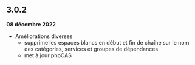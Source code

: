 ## 3.0.2
**08 décembre 2022**

- Améliorations diverses
    - supprime les espaces blancs en début et fin de chaîne sur le nom des catégories, services et groupes de dépendances
    - met à jour phpCAS

